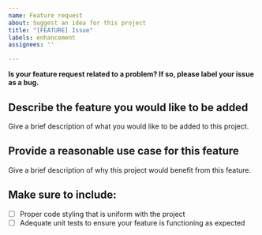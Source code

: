 ```yaml
---
name: Feature request
about: Suggest an idea for this project
title: "[FEATURE] Issue"
labels: enhancement
assignees: ''

---
```


**Is your feature request related to a problem? If so, please label your issue as a bug.**

## Describe the feature you would like to be added
Give a brief description of what you would like to be added to this project.

## Provide a reasonable use case for this feature
Give a brief description of why this project would benefit from this feature.


## Make sure to include:
- [ ] Proper code styling that is uniform with the project
- [ ] Adequate unit tests to ensure your feature is functioning as expected
